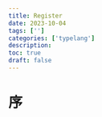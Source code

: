 ```yaml
---
title: Register
date: 2023-10-04
tags: ['']
categories: ['typelang']
description: 
toc: true
draft: false
---
```



# 序